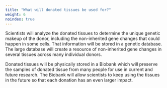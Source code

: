 ```yaml
---
title: "What will donated tissues be used for?"
weight: 6
noindex: true
---
```


Scientists will analyze the donated tissues to determine the unique genetic makeup of the donor, including the non-inherited gene changes that could happen in some cells. That information will be stored in a genetic database. The large database will create a resource of non-inherited gene changes in several tissues across many individual donors.

Donated tissues will be physically stored in a Biobank which will preserve the samples of donated tissue from many people for use in current and future research. The Biobank will allow scientists to keep using the tissues in the future so that each donation has an even larger impact.



